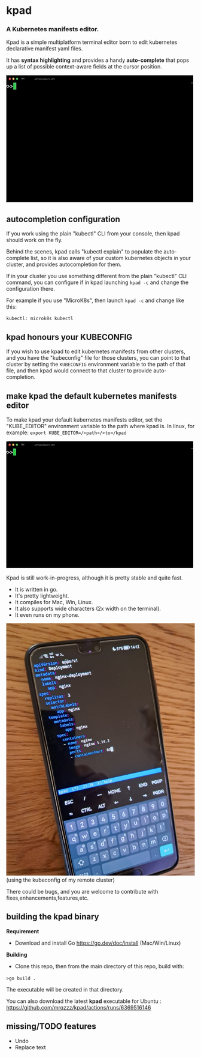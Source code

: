 # kpad

### A Kubernetes manifests editor.

Kpad is a simple multiplatform terminal editor born to edit kubernetes declarative manifest yaml files.

It has **syntax highlighting** and provides a handy **auto-complete** that pops up a list of possible context-aware fields at the cursor position.

![Screenshot](res/preview.gif)



## autocompletion configuration

If you work using the plain "kubectl" CLI from your console, then kpad should work on the fly.

Behind the scenes, kpad calls "kubectl explain" to populate the auto-complete list, so it is also aware of your custom kubernetes objects in your cluster, and provides autocompletion for them.

If in your cluster you use something different from the plain "kubectl" CLI command, you can configure if in kpad launching `kpad -c` and change the configuration there.

For example if you use "MicroK8s", then launch `kpad -c` and change like this:
```
kubectl: microk8s kubectl
```

## kpad honours your KUBECONFIG
If you wish to use kpad to edit kubernetes manifests from other clusters, and you have the "kubeconfig" file for those clusters, you can point to that cluster by setting the `KUBECONFIG` environment variable to the path of that file, and then kpad would connect to that cluster to provide auto-completion. 


## make kpad the default kubernetes manifests editor

To make kpad your default kubernetes manifests editor, set the "KUBE_EDITOR" environment variable to the path where kpad is.
In linux, for example:
`export KUBE_EDITOR=/<path>/<to>/kpad`

![Screenshot](res/preview-edit.gif)


Kpad is still work-in-progress, although it is pretty stable and quite fast.
- It is written in go. 
- It's pretty lightweight.
- It compiles for Mac, Win, Linux.
- It also supports wide characters (2x width on the terminal).
- It even runs on my phone.

![Screenshot](res/phone.jpg)
(using the kubeconfig of my remote cluster)

There could be bugs, and you are welcome to contribute with fixes,enhancements,features,etc.

## building the kpad binary

**Requirement**
- Download and install Go https://go.dev/doc/install  (Mac/Win/Linux)

**Building**
- Clone this repo, then from the main directory of this repo, build with:

`>go build .`

The executable will be created in that directory.

You can also download the latest **kpad** executable for Ubuntu : https://github.com/mrqzzz/kpad/actions/runs/6369516146


## missing/TODO features

- Undo
- Replace text


